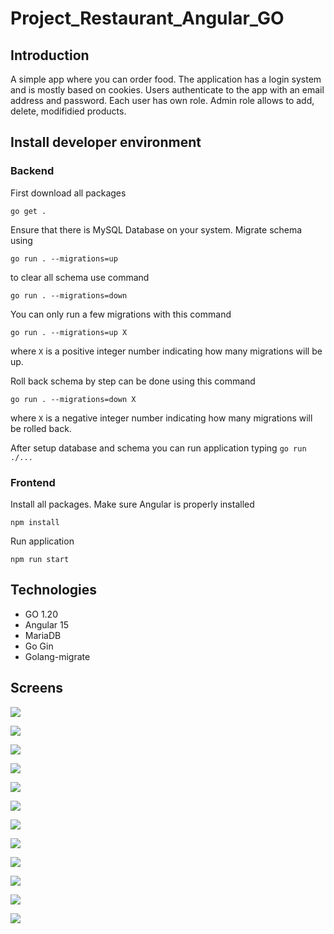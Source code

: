 # Project_Restaurant_Angular_GO

## Introduction

A simple app where you can order food. The application has a login system and is mostly based on cookies. Users authenticate to the app with an email address and password. Each user has own role. Admin role allows to add, delete, modifidied products. 

## Install developer environment

### Backend

First download all packages

`go get .`

Ensure that there is MySQL Database on your system. Migrate schema using

`go run . --migrations=up`

to clear all schema use command

`go run . --migrations=down`

You can only run a few migrations with this command

`go run . --migrations=up X`

where `X` is a positive integer number indicating how many migrations will be up.

Roll back schema by step can be done using this command

`go run . --migrations=down X`

where `X` is a negative integer number indicating how many migrations will be rolled back.

After setup database and schema you can run application typing `go run ./...`

### Frontend

Install all packages. Make sure Angular is properly installed

`npm install`

Run application

`npm run start`

## Technologies

- GO 1.20
- Angular 15
- MariaDB
- Go Gin
- Golang-migrate

## Screens

![](/images/screen1.png)

![](/images/screen2.png)

![](/images/screen3.png)

![](/images/screen4.png)

![](/images/screen5.png)

![](/images/screen6.png)

![](/images/screen7.png)

![](/images/screen8.png)

![](/images/screen9.png)

![](/images/screen10.png)

![](/images/screen11.png)

![](/images/screen12.png)